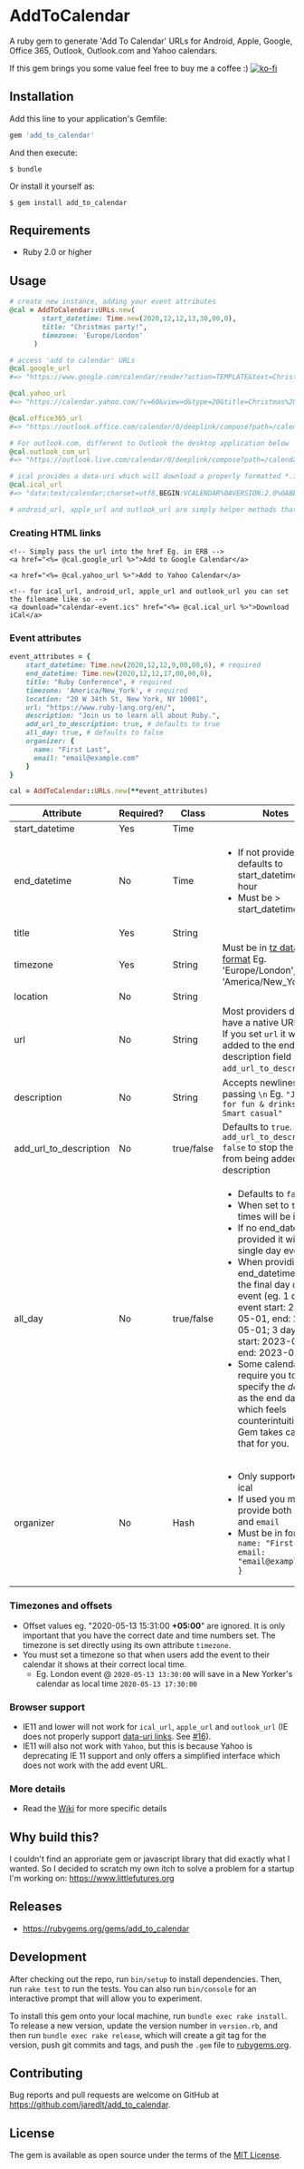 # AddToCalendar

A ruby gem to generate 'Add To Calendar' URLs for Android, Apple, Google, Office 365, Outlook, Outlook.com and Yahoo calendars.

If this gem brings you some value feel free to buy me a coffee :) [![ko-fi](https://www.ko-fi.com/img/githubbutton_sm.svg)](https://ko-fi.com/P5P71PK9T)

## Installation

Add this line to your application's Gemfile:

```ruby
gem 'add_to_calendar'
```

And then execute:

    $ bundle

Or install it yourself as:

    $ gem install add_to_calendar

## Requirements

- Ruby 2.0 or higher

## Usage

```ruby
# create new instance, adding your event attributes
@cal = AddToCalendar::URLs.new(
        start_datetime: Time.new(2020,12,12,13,30,00,0), 
        title: "Christmas party!", 
        timezone: 'Europe/London'
      )

# access 'add to calendar' URLs
@cal.google_url
#=> "https://www.google.com/calendar/render?action=TEMPLATE&text=Christmas%20party%21&dates=20201212T133000/20201212T143000&ctz=Europe/London"

@cal.yahoo_url
#=> "https://calendar.yahoo.com/?v=60&view=d&type=20&title=Christmas%20party%21&st=20201212T133000Z&dur=0100"

@cal.office365_url
#=> "https://outlook.office.com/calendar/0/deeplink/compose?path=/calendar/action/compose&rru=addevent&subject=Christmas%20party%21&startdt=2020-12-12T13:30:00Z&enddt=2020-12-12T14:30:00Z"

# For outlook.com, different to Outlook the desktop application below
@cal.outlook_com_url
#=> "https://outlook.live.com/calendar/0/deeplink/compose?path=/calendar/action/compose&rru=addevent&subject=Christmas%20party%21&startdt=2020-12-12T13:30:00Z&enddt=2020-12-12T14:30:00Z"

# ical provides a data-uri which will download a properly formatted *.ics file (see 'Creating HTML links' section)
@cal.ical_url
#=> "data:text/calendar;charset=utf8,BEGIN:VCALENDAR%0AVERSION:2.0%0ABEGIN:VEVENT%0ADTSTART:20201212T133000Z%0ADTEND:20201212T143000Z%0ASUMMARY:Christmas%20party%21%0AUID:-20201212T133000Z-Christmas%20party%21%0AEND:VEVENT%0AEND:VCALENDAR"

# android_url, apple_url and outlook_url are simply helper methods that call ical_url and return the same string.
```

### Creating HTML links

```erb
<!-- Simply pass the url into the href Eg. in ERB -->
<a href="<%= @cal.google_url %>">Add to Google Calendar</a>

<a href="<%= @cal.yahoo_url %>">Add to Yahoo Calendar</a>

<!-- for ical_url, android_url, apple_url and outlook_url you can set the filename like so -->
<a download="calendar-event.ics" href="<%= @cal.ical_url %>">Download iCal</a>
```

### Event attributes

```ruby
event_attributes = {
    start_datetime: Time.new(2020,12,12,9,00,00,0), # required
    end_datetime: Time.new(2020,12,12,17,00,00,0),
    title: "Ruby Conference", # required
    timezone: 'America/New_York', # required
    location: "20 W 34th St, New York, NY 10001", 
    url: "https://www.ruby-lang.org/en/",
    description: "Join us to learn all about Ruby.",
    add_url_to_description: true, # defaults to true
    all_day: true, # defaults to false
    organizer: { 
      name: "First Last",
      email: "email@example.com"
    }
}

cal = AddToCalendar::URLs.new(**event_attributes)
```

| Attribute              | Required? | Class      | Notes |
| -----------------------|-----------|------------|-------|
| start_datetime         | Yes       | Time       |       |
| end_datetime           | No        | Time       | <ul><li>If not provided, defaults to start_datetime + 1 hour</li><li>Must be > start_datetime</li></ul> |
| title                  | Yes       | String     |       |
| timezone               | Yes       | String     | Must be in [tz database format](https://en.wikipedia.org/wiki/List_of_tz_database_time_zones) Eg. 'Europe/London', 'America/New_York' |
| location               | No        | String     |       |
| url                    | No        | String     | Most providers do not have a native URL field. If you set `url` it will be added to the end of the description field (see `add_url_to_description`) |
| description            | No        | String     | Accepts newlines by passing `\n` Eg. `"Join us for fun & drinks\n\nPS. Smart casual"` |
| add_url_to_description | No        | true/false | Defaults to `true`. Set `add_url_to_description: false` to stop the URL from being added to the description |
| all_day                | No        | true/false | <ul><li>Defaults to `false`.</li><li>When set to `true` the times will be ignored.</li><li>If no end_datetime provided it will be a single day event.</li><li>When providing end_datetime, use the final day of the event (eg. 1 day event start: 2023-05-01, end: 2023-05-01; 3 day event start: 2023-05-01, end: 2023-05-03).</li><li>Some calendars require you to specify the _day after_ as the end date which feels counterintuitive, this Gem takes care of that for you.</li></ul> |
| organizer              | No        | Hash | <ul><li>Only supported by ical</li><li>If used you must provide both `name` and `email`</li><li>Must be in format `{ name: "First Last", email: "email@example.com" }`</li></ul> |

### Timezones and offsets

- Offset values eg. "2020-05-13 15:31:00 **+05:00**" are ignored. It is only important that you have the correct date and time numbers set. The timezone is set directly using its own attribute `timezone`.
- You must set a timezone so that when users add the event to their calendar it shows at their correct local time. 
  - Eg. London event @ `2020-05-13 13:30:00` will save in a New Yorker's calendar as local time `2020-05-13 17:30:00`

### Browser support

- IE11 and lower will not work for `ical_url`, `apple_url` and `outlook_url` (IE does not properly support [data-uri links](https://caniuse.com/#feat=datauri). See [#16](https://github.com/jaredlt/add_to_calendar/issues/16)).
- IE11 will also not work with `Yahoo`, but this is because Yahoo  is deprecating IE 11 support and only offers a simplified interface which does not work with the add event URL.

### More details

- Read the [Wiki](https://github.com/jaredlt/add_to_calendar/wiki) for more specific details

## Why build this?

I couldn't find an approriate gem or javascript library that did exactly what I wanted. So I decided to scratch my own itch to solve a problem for a startup I'm working on: https://www.littlefutures.org

## Releases

- https://rubygems.org/gems/add_to_calendar

## Development

After checking out the repo, run `bin/setup` to install dependencies. Then, run `rake test` to run the tests. You can also run `bin/console` for an interactive prompt that will allow you to experiment.

To install this gem onto your local machine, run `bundle exec rake install`. To release a new version, update the version number in `version.rb`, and then run `bundle exec rake release`, which will create a git tag for the version, push git commits and tags, and push the `.gem` file to [rubygems.org](https://rubygems.org).

## Contributing

Bug reports and pull requests are welcome on GitHub at https://github.com/jaredlt/add_to_calendar.

## License

The gem is available as open source under the terms of the [MIT License](https://opensource.org/licenses/MIT).

